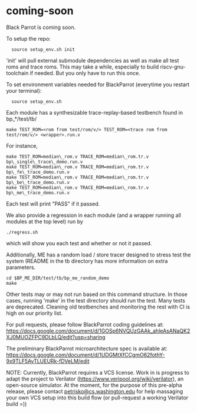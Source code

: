 # coming-soon
Black Parrot is coming soon.

To setup the repo:
```
  source setup_env.sh init
```

'init' will pull external submodule dependencies as well as make all test roms and trace roms. This may take a while, especially to build riscv-gnu-toolchain if needed. But you only have to run this once.

To set environment variables needed for BlackParrot (everytime you restart your terminal):
```
  source setup_env.sh 
```

Each module has a synthesizable trace-replay-based testbench found in bp\_\*/test/tb/
```
make TEST_ROM=<rom from test/rom/v/> TEST_ROM=<trace rom from test/rom/v/> <wrapper>.run.v
```

For instance, 

```
make TEST_ROM=median\_rom.v TRACE_ROM=median\_rom.tr.v bp\_single\_trace\_demo.run.v
make TEST_ROM=median\_rom.v TRACE_ROM=median\_rom.tr.v bp\_fe\_trace_demo.run.v
make TEST_ROM=median\_rom.v TRACE_ROM=median\_rom.tr.v bp\_be\_trace_demo.run.v
make TEST_ROM=median\_rom.v TRACE_ROM=median\_rom.tr.v bp\_me\_trace_demo.run.v
```

Each test will print "PASS" if it passed.

We also provide a regression in each module (and a wrapper running all modules at the top level) run by 
```
./regress.sh
```
which will show you each test and whether or not it passed.

Additionally, ME has a random load / store tracer designed to stress test the system (README in the tb directory has more information on extra parameters.
```
cd $BP_ME_DIR/test/tb/bp_me_random_demo
make 
```

Other tests may or may not run based on this command structure.  In those cases, running 'make' in the test directory should run the test. Many tests are deprecated. Cleaning old testbenches and monitoring the rest with CI is high on our priority list.

For pull requests, please follow BlackParrot coding guidelines at:
https://docs.google.com/document/d/1GOSp6NVQUzGAAk_ahleAsANaQK2XJ0MUOZFPC9DLbLQ/edit?usp=sharing

The preliminary BlackParrot microarchitecture spec is available at:
https://docs.google.com/document/d/1UDGMtXfCCgmO62fothY-9x9TLF5AyTLUEURk-fDVeLM/edit

NOTE: Currently, BlackParrot requires a VCS license.  Work in is progress to adapt the project to Verilator (https://www.veripool.org/wiki/verilator), an open-source simulator.  At the moment, for the purpose of this pre-alpha release, please contact petrisko@cs.washington.edu for help massaging your own VCS setup into this build flow (or pull-request a working Verilator build =))
